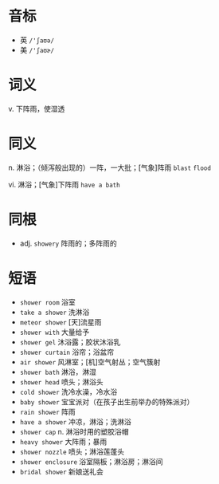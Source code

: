 # 音标

- 英 `/'ʃaʊə/`
- 美 `/'ʃaʊɚ/`

# 词义

v. 下阵雨，使湿透


# 同义

n. 淋浴；（倾泻般出现的）一阵，一大批；[气象]阵雨
`blast` `flood`

vi. 淋浴；[气象]下阵雨
`have a bath`

# 同根

- adj. `showery` 阵雨的；多阵雨的

# 短语

- `shower room` 浴室
- `take a shower` 洗淋浴
- `meteor shower` [天]流星雨
- `shower with` 大量给予
- `shower gel` 沐浴露；胶状沐浴乳
- `shower curtain` 浴帘；浴盆帘
- `air shower` 风淋室；[机]空气射丛；空气簇射
- `shower bath` 淋浴，淋湿
- `shower head` 喷头；淋浴头
- `cold shower` 洗冷水澡，冷水浴
- `baby shower` 宝宝派对（在孩子出生前举办的特殊派对）
- `rain shower` 阵雨
- `have a shower` 冲凉，淋浴；洗淋浴
- `shower cap` n. 淋浴时用的塑胶浴帽
- `heavy shower` 大阵雨；暴雨
- `shower nozzle` 喷头；淋浴莲蓬头
- `shower enclosure` 浴室隔板；淋浴房；淋浴间
- `bridal shower` 新娘送礼会

